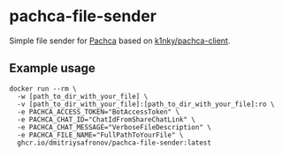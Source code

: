 # pachca-file-sender

Simple file sender for [Pachca](https://pachca.com) based on [k1nky/pachca-client](https://github.com/k1nky/pachca-client).

## Example usage

```shell
docker run --rm \
  -w [path_to_dir_with_your_file] \
  -v [path_to_dir_with_your_file]:[path_to_dir_with_your_file]:ro \
  -e PACHCA_ACCESS_TOKEN="BotAccessToken" \
  -e PACHCA_CHAT_ID="ChatIdFromShareChatLink" \
  -e PACHCA_CHAT_MESSAGE="VerboseFileDescription" \
  -e PACHCA_FILE_NAME="FullPathToYourFile" \
  ghcr.io/dmitriysafronov/pachca-file-sender:latest
```
